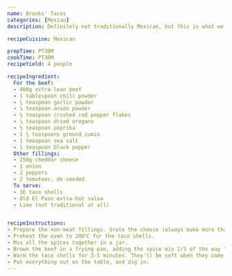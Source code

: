 ```yaml
---
name: Brooks' Tacos
categories: [Mexian]
description: Definitely not traditionally Mexican, but this is what we grew up with and brings back memories of extra-hot salsa at my grandparents.

recipeCuisine: Mexican

prepTime: PT30M
cookTime: PT30M
recipeYield: 4 people

recipeIngredient:
  For the beef:
  - 400g extra-lean beef
  - 1 tablespoon chili powder
  - ¼ teaspoon garlic powder
  - ¼ teaspoon onion powder
  - ¼ teaspoon crushed red pepper flakes
  - ¼ teaspoon dried oregano
  - ½ teaspoon paprika
  - 1 ½ teaspoons ground cumin
  - 1 teaspoon sea salt
  - 1 teaspoon black pepper
  Other fillings:
  - 250g cheddar cheese
  - 1 onion
  - 2 peppers
  - 2 tomatoes, de-seeded
  To serve:
  - 16 taco shells
  - Old El Paso extra-hot salsa
  - Lime (not traditional at all)


recipeInstructions:
- Prepare the non-meat fillings. Grate the cheese (always make more than you think you'll need). Finely dice the rest of the fillings and place in separate bowls. Squeeze a little lime over the onions to keep them fresh.
- Preheat the oven to 200℃ for the taco shells.
- Mix all the spices together in a jar. 
- Brown the beef in a frying pan, adding the spice mix 2/3 of the way through. Remove to a serving bowl.
- Warm the taco shells for 3-5 minutes. They'll be soft when they come out of the oven, and harden up as they cool.
- Put everything out on the table, and dig in.
---
```


